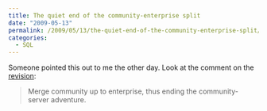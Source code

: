 ```yaml
---
title: The quiet end of the community-enterprise split
date: "2009-05-13"
permalink: /2009/05/13/the-quiet-end-of-the-community-enterprise-split/
categories:
  - SQL
---
```

Someone pointed this out to me the other day. Look at the comment on the [revision][1]:

> Merge community up to enterprise, thus ending the community-server adventure.

 [1]: http://bazaar.launchpad.net/~mysql/mysql-server/mysql-5.0/revision/2781
